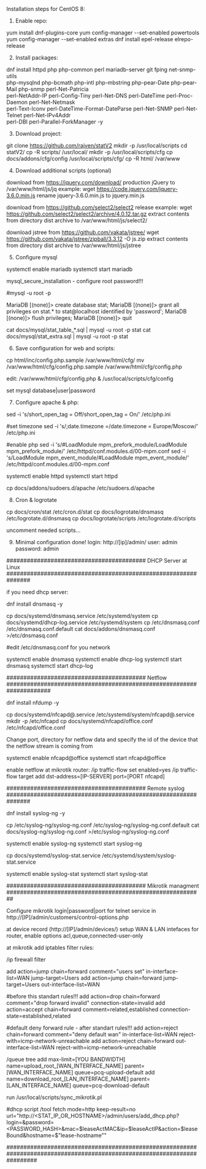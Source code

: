 Installation steps for CentOS 8:

1. Enable repo:

yum install dnf-plugins-core
yum config-manager --set-enabled powertools
yum config-manager --set-enabled extras
dnf install epel-release elrepo-release

2. Install packages:

dnf install httpd php php-common perl mariadb-server git fping net-snmp-utils \
php-mysqlnd php-bcmath php-intl php-mbstring php-pear-Date php-pear-Mail php-snmp perl-Net-Patricia \
perl-NetAddr-IP perl-Config-Tiny perl-Net-DNS perl-DateTime perl-Proc-Daemon perl-Net-Netmask \
perl-Text-Iconv perl-DateTime-Format-DateParse perl-Net-SNMP perl-Net-Telnet perl-Net-IPv4Addr \
perl-DBI perl-Parallel-ForkManager -y

3. Download project:

git clone https://github.com/rajven/statV2
mkdir -p /usr/local/scripts
cd statV2/
cp -R scripts/ /usr/local/
mkdir -p /usr/local/scripts/cfg
cp docs/addons/cfg/config /usr/local/scripts/cfg/
cp -R html/ /var/www

4. Download additional scripts (optional)

download from https://jquery.com/download/ production jQuery to /var/www/html/js/jq
example: wget https://code.jquery.com/jquery-3.6.0.min.js
rename jquery-3.6.0.min.js to jquery.min.js

download from https://github.com/select2/select2 release
example: wget https://github.com/select2/select2/archive/4.0.12.tar.gz
extract contents from directory dist archive to /var/www/html/js/select2/

download jstree from  https://github.com/vakata/jstree/
wget https://github.com/vakata/jstree/zipball/3.3.12 -O js.zip
extract contents from directory dist archive to /var/www/html/js/jstree

5. Configure mysql

systemctl enable mariadb
systemctl start mariadb

mysql_secure_installation - configure root password!!!

#mysql -u root -p

MariaDB [(none)]> create database stat;
MariaDB [(none)]> grant all privileges on stat.* to stat@localhost identified by 'password';
MariaDB [(none)]> flush privileges;
MariaDB [(none)]> quit

cat docs/mysql/stat_table_*.sql | mysql -u root -p stat
cat docs/mysql/stat_extra.sql | mysql -u root -p stat

6. Save configuration for web and scripts:

cp html/inc/config.php.sample /var/www/html/cfg/
mv /var/www/html/cfg/config.php.sample /var/www/html/cfg/config.php

edit: /var/www/html/cfg/config.php & /usr/local/scripts/cfg/config

set mysql database|user|password

7. Configure apache & php:

sed -i 's/short_open_tag = Off/short_open_tag = On/' /etc/php.ini

#set timezone
sed -i 's/;date.timezone =/date.timezone = Europe\/Moscow/' /etc/php.ini

#enable php
sed -i 's/#LoadModule mpm_prefork_module/LoadModule mpm_prefork_module/' /etc/httpd/conf.modules.d/00-mpm.conf
sed -i 's/LoadModule mpm_event_module/#LoadModule mpm_event_module/' /etc/httpd/conf.modules.d/00-mpm.conf

systemctl enable httpd
systemctl start httpd

cp docs/addons/sudoers.d/apache /etc/sudoers.d/apache

8. Cron & logrotate

cp docs/cron/stat /etc/cron.d/stat
cp docs/logrotate/dnsmasq /etc/logrotate.d/dnsmasq
cp docs/logrotate/scripts /etc/logrotate.d/scripts

uncomment needed scripts...

9. Minimal configuration done! login: http://[ip]/admin/ user: admin password: admin

######################################### DHCP Server at Linux ###############################################################

if you need dhcp server:

dnf install dnsmasq -y

cp docs/systemd/dnsmasq.service /etc/systemd/system
cp docs/systemd/dhcp-log.service /etc/systemd/system
cp /etc/dnsmasq.conf /etc/dnsmasq.conf.default
cat docs/addons/dnsmasq.conf >/etc/dnsmasq.conf

#edit /etc/dnsmasq.conf for you network

systemctl enable dnsmasq
systemctl enable dhcp-log
systemctl start dnsmasq
systemctl start dhcp-log

######################################### Netflow #####################################################################

dnf install nfdump -y

cp docs/systemd/nfcapd@.service /etc/systemd/system/nfcapd@.service
mkdir -p /etc/nfcapd
cp docs/systemd/nfcapd/office.conf /etc/nfcapd/office.conf

Change port, directory for netflow data and specify the id of the device that the netflow stream is coming from

systemctl enable nfcapd@office
systemctl start nfcapd@office

enable netflow at mikrotik router:
/ip traffic-flow
set enabled=yes
/ip traffic-flow target
add dst-address=[IP-SERVER] port=[PORT nfcapd]

######################################### Remote syslog ###############################################################

dnf install syslog-ng -y

cp /etc/syslog-ng/syslog-ng.conf  /etc/syslog-ng/syslog-ng.conf.default
cat docs/syslog-ng/syslog-ng.conf >/etc/syslog-ng/syslog-ng.conf

systemctl enable syslog-ng
systemctl start syslog-ng

cp docs/systemd/syslog-stat.service /etc/systemd/system/syslog-stat.service

systemctl enable syslog-stat
systemctl start syslog-stat

######################################### Mikrotik managment ##########################################################

Configure mikrotik login|password|port for telnet service in http://[IP]/admin/customers/control-options.php

at device record (http://[IP]/admin/devices/) setup WAN & LAN intefaces for router, enable options acl,queue,connected-user-only

at mikrotik add iptables filter rules:

/ip firewall filter

add action=jump chain=forward comment="users set" in-interface-list=WAN jump-target=Users
add action=jump chain=forward jump-target=Users out-interface-list=WAN

#before this standart rules!!!
add action=drop chain=forward comment="drop forward invalid" connection-state=invalid
add action=accept chain=forward comment=related,established connection-state=established,related

#default deny forward rule - after standart rules!!!
add action=reject chain=forward comment="deny default wan" in-interface-list=WAN reject-with=icmp-network-unreachable
add action=reject chain=forward out-interface-list=WAN reject-with=icmp-network-unreachable

/queue tree
add max-limit=[YOU BANDWIDTH] name=upload_root_[WAN_INTERFACE_NAME] parent=[WAN_INTERFACE_NAME] queue=pcq-upload-default
add name=download_root_[LAN_INTERFACE_NAME] parent=[LAN_INTERFACE_NAME] queue=pcq-download-default

run /usr/local/scripts/sync_mikrotik.pl

#dhcp script
/tool fetch mode=http keep-result=no url="http://<STAT_IP_OR_HOSTNAME>/admin/users/add_dhcp.php\?login=<LOGIN>&password=<PASSWORD_HASH>&mac=$leaseActMAC&ip=$leaseActIP&action=$leaseBound&hostname=$"lease-hostname""

#########################################################################################################################
